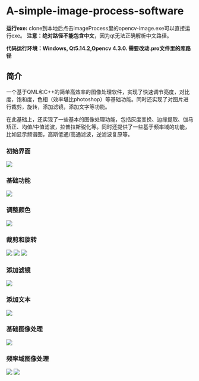 # A-simple-image-process-software

**运行exe:**
clone到本地后点击imageProcess里的opencv-image.exe可以直接运行exe。
**注意：绝对路径不能包含中文**，因为qt无法正确解析中文路径。

**代码运行环境：Windows, Qt5.14.2,Opencv 4.3.0. 需要改动.pro文件里的库路径**

## 简介
一个基于QML和C++的简单高效率的图像处理软件，实现了快速调节亮度，对比度，饱和度，色相（效率堪比photoshop）等基础功能。同时还实现了对图片进行裁剪，旋转，添加滤镜，添加文字等功能。

在此基础上，还实现了一些基本的图像处理功能，包括灰度变换、边缘提取、伽马矫正、均值/中值滤波，拉普拉斯锐化等。同时还提供了一些基于频率域的功能，比如显示频谱图，高斯低通/高通滤波，逆滤波复原等。

### 初始界面
![](https://gitee.com/pommpy/img/raw/master/images/初始界面.png)
### 基础功能
![](https://gitee.com/pommpy/img/raw/master/images/basic.png)
### 调整颜色
![](https://gitee.com/pommpy/img/raw/master/images/color.png)
### 裁剪和旋转
![](https://gitee.com/pommpy/img/raw/master/images/tailer.png)
![](https://gitee.com/pommpy/img/raw/master/images/cai.png)
![](https://gitee.com/pommpy/img/raw/master/images/rotate.png)
### 添加滤镜
![](https://gitee.com/pommpy/img/raw/master/images/filter.png)
### 添加文本
![](https://gitee.com/pommpy/img/raw/master/images/text.png)
### 基础图像处理
![](https://gitee.com/pommpy/img/raw/master/images/ba.png)
### 频率域图像处理
![](https://gitee.com/pommpy/img/raw/master/images/fre.png)
![](https://gitee.com/pommpy/img/raw/master/images/gauss.png)

